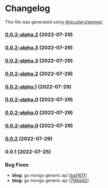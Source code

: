 # Changelog

This file was generated using [@jscutlery/semver](https://github.com/jscutlery/semver).

### [0.0.2-alpha.2](https://github.com/yurikrupnik/nx-go-playground/compare/users-api-generic-0.0.2-alpha.1...users-api-generic-0.0.2-alpha.2) (2022-07-29)

### [0.0.2-alpha.3](https://github.com/yurikrupnik/nx-go-playground/compare/users-api-generic-0.0.2-alpha.2...users-api-generic-0.0.2-alpha.3) (2022-07-29)

### [0.0.2-alpha.3](https://github.com/yurikrupnik/nx-go-playground/compare/users-api-generic-0.0.2-alpha.2...users-api-generic-0.0.2-alpha.3) (2022-07-29)

### [0.0.2-alpha.2](https://github.com/yurikrupnik/nx-go-playground/compare/users-api-generic-0.0.2-alpha.1...users-api-generic-0.0.2-alpha.2) (2022-07-29)

### [0.0.2-alpha.1](https://github.com/yurikrupnik/nx-go-playground/compare/users-api-generic-0.0.2-alpha.0...users-api-generic-0.0.2-alpha.1) (2022-07-29)

### [0.0.2-alpha.0](https://github.com/yurikrupnik/nx-go-playground/compare/users-api-generic-0.0.1...users-api-generic-0.0.2-alpha.0) (2022-07-29)

### [0.0.2-alpha.0](https://github.com/yurikrupnik/nx-go-playground/compare/users-api-generic-0.0.1...users-api-generic-0.0.2-alpha.0) (2022-07-29)

### [0.0.2-alpha.0](https://github.com/yurikrupnik/nx-go-playground/compare/users-api-generic-0.0.1...users-api-generic-0.0.2-alpha.0) (2022-07-29)

### [0.0.2](https://github.com/yurikrupnik/nx-go-playground/compare/users-api-generic-0.0.1...users-api-generic-0.0.2) (2022-07-29)

### 0.0.1 (2022-07-25)


### Bug Fixes

* **blog:** go mongo generic api ([ba1167f](https://github.com/yurikrupnik/nx-go-playground/commit/ba1167f5caade9cabf19ff696122d5f0b727ff1d))
* **blog:** go mongo generic api ([7f4bb62](https://github.com/yurikrupnik/nx-go-playground/commit/7f4bb62562ca096cd7888a866af1e08808ade59a))
